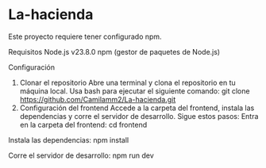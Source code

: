 # La-hacienda

Este proyecto requiere tener configurado npm.

Requisitos
Node.js v23.8.0
npm (gestor de paquetes de Node.js)

Configuración

1. Clonar el repositorio
   Abre una terminal y clona el repositorio en tu máquina local. Usa bash para ejecutar el siguiente comando:
   git clone https://github.com/Camilamm2/La-hacienda.git
2. Configuración del frontend
   Accede a la carpeta del frontend, instala las dependencias y corre el servidor de desarrollo. Sigue estos pasos:
   Entra en la carpeta del frontend:
   cd frontend

Instala las dependencias:
npm install

Corre el servidor de desarrollo:
npm run dev
